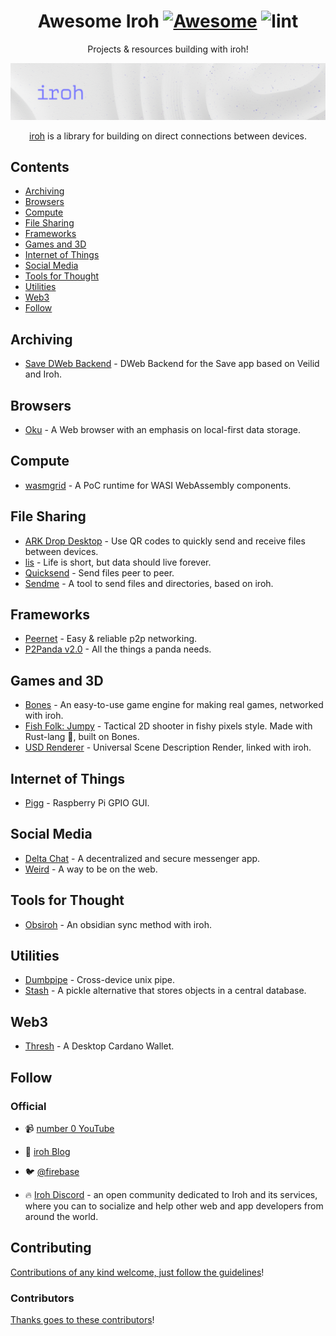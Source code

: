 <div align="center">

<!-- title -->

<!--lint ignore no-dead-urls-->

# Awesome Iroh [![Awesome](https://awesome.re/badge.svg)](https://awesome.re) ![lint](https://github.com/n0-computer/awesome-iroh/actions/workflows/lint.yaml/badge.svg)

<!-- subtitle -->

Projects & resources building with iroh!

<!-- image -->

<a href="" target="https://iroh.computer/docs" rel="noopener noreferrer">
  <img src="./.img/banner.png" />
</a>

<!-- description -->
[iroh](https://iroh.computer) is a library for building on direct connections between devices.

</div>

<!-- TOC -->

## Contents

- [Archiving](#archiving)
- [Browsers](#browsers)
- [Compute](#compute)
- [File Sharing](#file-sharing)
- [Frameworks](#frameworks)
- [Games and 3D](#games-and-3d)
- [Internet of Things](#internet-of-things)
- [Social Media](#social-media)
- [Tools for Thought](#tools-for-thought)
- [Utilities](#utilities)
- [Web3](#web3)
- [Follow](#follow)

<!-- CONTENT -->

## Archiving

- [Save DWeb Backend](https://github.com/OpenArchive/save-dweb-backend) - DWeb Backend for the Save app based on Veilid and Iroh.

## Browsers

- [Oku](https://okubrowser.github.io/) - A Web browser with an emphasis on local-first data storage.

## Compute

- [wasmgrid](https://github.com/credibil-grid/wasmgrid) - A PoC runtime for WASI WebAssembly components.

## File Sharing

- [ARK Drop Desktop](https://github.com/ARK-Builders/ARK-Drop-Desktop) - Use QR codes to quickly send and receive files between devices.
- [lis](https://github.com/riffcc/lis) - Life is short, but data should live forever.
- [Quicksend](https://github.com/israelyago/QuickSend) - Send files peer to peer.
- [Sendme](https://github.com/n0-computer/sendme) - A tool to send files and directories, based on iroh.

## Frameworks

- [Peernet](https://github.com/dvc94ch/peernet) - Easy & reliable p2p networking.
- [P2Panda v2.0](https://github.com/p2panda/p2panda/tree/v2) - All the things a panda needs.

## Games and 3D

- [Bones](https://github.com/fishfolk/bones) - An easy-to-use game engine for making real games, networked with iroh.
- [Fish Folk: Jumpy](https://github.com/fishfolk/jumpy) - Tactical 2D shooter in fishy pixels style. Made with Rust-lang 🦀, built on Bones.
- [USD Renderer](https://github.com/expenses/usd-render) - Universal Scene Description Render, linked with iroh.

## Internet of Things

- [Pigg](https://github.com/andrewdavidmackenzie/pigg) - Raspberry Pi GPIO GUI. 

## Social Media

- [Delta Chat](https://delta.chat) - A decentralized and secure messenger app.
- [Weird](https://weird.one/) - A way to be on the web.

## Tools for Thought

- [Obsiroh](https://github.com/DrHongos/obsiroh) - An obsidian sync method with iroh.

## Utilities

- [Dumbpipe](https://github.com/n0-computer/dumbpipe) - Cross-device unix pipe.
- [Stash](https://github.com/gertjanvanzwieten/stash) - A pickle alternative that stores objects in a central database.

## Web3

- [Thresh](https://github.com/rodrigomd94/Thresh) - A Desktop Cardano Wallet.

<!-- END CONTENT -->

## Follow

### Official
- 📹 [number 0 YouTube](https://www.youtube.com/@n0computer)
- 📝 [iroh Blog](https://iroh.computer/blog)
- 🐦 [@firebase](https://twitter.com/iroh_n0)

- :fire: [Iroh Discord](https://iroh.computer/discord) - an open community dedicated to Iroh and its services, where you can to socialize and help other web and app developers from around the world.


## Contributing

[Contributions of any kind welcome, just follow the guidelines](contributing.md)!

### Contributors

[Thanks goes to these contributors](https://github.com/n0-computer/awesome-iroh/graphs/contributors)!
